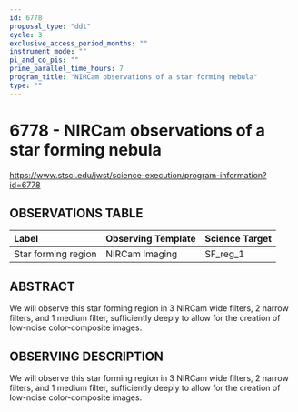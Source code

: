```yaml
---
id: 6778
proposal_type: "ddt"
cycle: 3
exclusive_access_period_months: ""
instrument_mode: ""
pi_and_co_pis: ""
prime_parallel_time_hours: 7
program_title: "NIRCam observations of a star forming nebula"
type: ""
---
```

# 6778 - NIRCam observations of a star forming nebula
https://www.stsci.edu/jwst/science-execution/program-information?id=6778
## OBSERVATIONS TABLE
| Label              | Observing Template | Science Target |
| :----------------- | :----------------- | :------------- |
| Star forming region | NIRCam Imaging     | SF_reg_1       |

## ABSTRACT

We will observe this star forming region in 3 NIRCam wide filters, 2 narrow filters, and 1 medium filter, sufficiently deeply to allow for the creation of low-noise color-composite images.

## OBSERVING DESCRIPTION

We will observe this star forming region in 3 NIRCam wide filters, 2 narrow filters, and 1 medium filter, sufficiently deeply to allow for the creation of low-noise color-composite images.